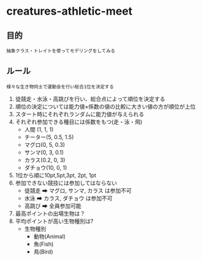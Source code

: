 # creatures-athletic-meet


## 目的

    抽象クラス・トレイトを使ってモデリングをしてみる

## ルール

    様々な生き物同士で運動会を行い総合1位を決定する

1. 徒競走・水泳・高跳びを行い、総合点によって順位を決定する
1. 順位の決定については能力値×係数の値の比較に大きい値の方が順位が上位
1. スタート時にそれぞれランダムに能力値が与えられる
1. それぞれ参加できる種目には係数をもつ(走・泳・飛)
    - 人間 (1, 1, 1)
    - チーター(5, 0.5, 1.5)
    - マグロ(0, 5, 0.3)
    - サンマ(0, 3, 0.1)
    - カラス(0.2, 0, 3)
    - ダチョウ(10, 0, 1)
1. 1位から順に10pt,5pt,3pt, 2pt, 1pt
1. 参加できない競技には参加してはならない
    - 徒競走 ➡ マグロ, サンマ, カラス は参加不可
    - 水泳   ➡ カラス, ダチョウ は参加不可
    - 高跳び ➡ 全員参加可能
1. 最高ポイントの出場生物は？
1. 平均ポイントが高い生物種別は?
    - 生物種別
        - 動物(Animal) 
        - 魚(Fish)
        - 鳥(Bird)
